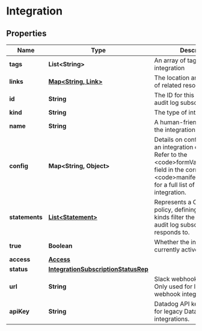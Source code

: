 

# Integration


## Properties

| Name | Type | Description | Notes |
|------------ | ------------- | ------------- | -------------|
|**tags** | **List&lt;String&gt;** | An array of tags for this integration |  [optional] |
|**links** | [**Map&lt;String, Link&gt;**](Link.md) | The location and content type of related resources |  [optional] |
|**id** | **String** | The ID for this integration audit log subscription |  [optional] |
|**kind** | **String** | The type of integration |  [optional] |
|**name** | **String** | A human-friendly name for the integration |  [optional] |
|**config** | **Map&lt;String, Object&gt;** | Details on configuration for an integration of this type. Refer to the &lt;code&gt;formVariables&lt;/code&gt; field in the corresponding &lt;code&gt;manifest.json&lt;/code&gt; for a full list of fields for each integration. |  [optional] |
|**statements** | [**List&lt;Statement&gt;**](Statement.md) | Represents a Custom role policy, defining a resource kinds filter the integration audit log subscription responds to. |  [optional] |
|**true** | **Boolean** | Whether the integration is currently active |  [optional] |
|**access** | [**Access**](Access.md) |  |  [optional] |
|**status** | [**IntegrationSubscriptionStatusRep**](IntegrationSubscriptionStatusRep.md) |  |  [optional] |
|**url** | **String** | Slack webhook receiver URL. Only used for legacy Slack webhook integrations. |  [optional] |
|**apiKey** | **String** | Datadog API key. Only used for legacy Datadog webhook integrations. |  [optional] |



